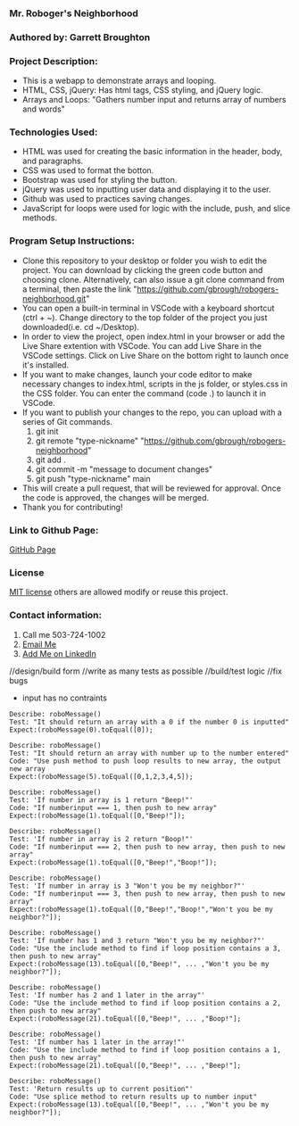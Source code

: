 ### Mr. Roboger's Neighborhood

### Authored by:  Garrett Broughton

### Project Description: 
  -   This is a webapp to demonstrate arrays and looping.
  -   HTML, CSS, jQuery: Has html tags, CSS styling, and jQuery logic.
  -   Arrays and Loops: "Gathers number input and returns array of numbers and words"

### Technologies Used:
  -   HTML was used for creating the basic information in the header, body, and paragraphs.
  -   CSS was used to format the botton.
  -   Bootstrap was used for styling the button.
  -   jQuery was used to inputting user data and displaying it to the user.
  -   Github was used to practices saving changes.
  -   JavaScript for loops were used for logic with the include, push, and slice methods.

### Program Setup Instructions: 
  -  Clone this repository to your desktop or folder you wish to edit the project. You can download by clicking the green code button and choosing clone. Alternatively,  can also issue a git clone command from a terminal, then paste the link "https://github.com/gbrough/robogers-neighborhood.git"
  -  You can open a built-in terminal in VSCode with a keyboard shortcut (ctrl + ~). Change directory to the top folder of the project you just downloaded(i.e. cd ~/Desktop).
  -  In order to view the project, open index.html in your browser or add the Live Share extention with VSCode. You can add Live Share in the VSCode settings. Click on Live Share on the bottom right to launch once it's installed.
  -  If you want to make changes, launch your code editor to make necessary changes to index.html, scripts in the js folder, or styles.css in the CSS folder. You can enter the command (code .) to launch it in VSCode.
  - If you want to publish your changes to the repo, you can upload with a series of Git commands.
    1. git init
    2. git remote "type-nickname" "https://github.com/gbrough/robogers-neighborhood"
    2. git add .
    3. git commit -m "message to document changes"
    4. git push "type-nickname" main
  - This will create a pull request, that will be reviewed for approval. Once the code is approved, the changes will be merged.
  - Thank you for contributing!

### Link to Github Page: 
<a href="https://gbrough.github.io/robogers-neighborhood">GitHub Page</a>

### License 
[MIT license](https://opensource.org/licenses/MIT) others are allowed modify or reuse this project.

### Contact information: 
  <ol>
    <li>Call me 503-724-1002</li>
    <li><a href="mailto:gbrough@gmail.com">Email Me</a></li>
    <li><a href="https://www.linkedin.com/in/gbroughton/">Add Me on LinkedIn</a></li>
  </ol>

//design/build form
//write as many tests as possible
//build/test logic
//fix bugs
  - input has no contraints



```
Describe: roboMessage()
Test: "It should return an array with a 0 if the number 0 is inputted"
Expect:(roboMessage(0).toEqual([0]);

Describe: roboMessage()
Test: "It should return an array with number up to the number entered"
Code: "Use push method to push loop results to new array, the output new array
Expect:(roboMessage(5).toEqual([0,1,2,3,4,5]);

Describe: roboMessage()
Test: 'If number in array is 1 return "Beep!"'
Code: "If numberinput === 1, then push to new array"
Expect:(roboMessage(1).toEqual([0,"Beep!"]);

Describe: roboMessage()
Test: 'If number in array is 2 return "Boop!"'
Code: "If numberinput === 2, then push to new array, then push to new array"
Expect:(roboMessage(1).toEqual([0,"Beep!","Boop!"]);

Describe: roboMessage()
Test: 'If number in array is 3 "Won't you be my neighbor?"'
Code: "If numberinput === 3, then push to new array, then push to new array"
Expect:(roboMessage(1).toEqual([0,"Beep!","Boop!","Won't you be my neighbor?"]);

Describe: roboMessage()
Test: 'If number has 1 and 3 return "Won't you be my neighbor?"'
Code: "Use the include method to find if loop position contains a 3, then push to new array"
Expect:(roboMessage(13).toEqual([0,"Beep!", ... ,"Won't you be my neighbor?"]);

Describe: roboMessage()
Test: 'If number has 2 and 1 later in the array"'
Code: "Use the include method to find if loop position contains a 2, then push to new array"
Expect:(roboMessage(21).toEqual([0,"Beep!", ... ,"Boop!"];

Describe: roboMessage()
Test: 'If number has 1 later in the array!"'
Code: "Use the include method to find if loop position contains a 1, then push to new array"
Expect:(roboMessage(21).toEqual([0,"Beep!", ... ,"Beep!"];

Describe: roboMessage()
Test: 'Return results up to current position"'
Code: "Use splice method to return results up to number input"
Expect:(roboMessage(13).toEqual([0,"Beep!", ... ,"Won't you be my neighbor?"]);